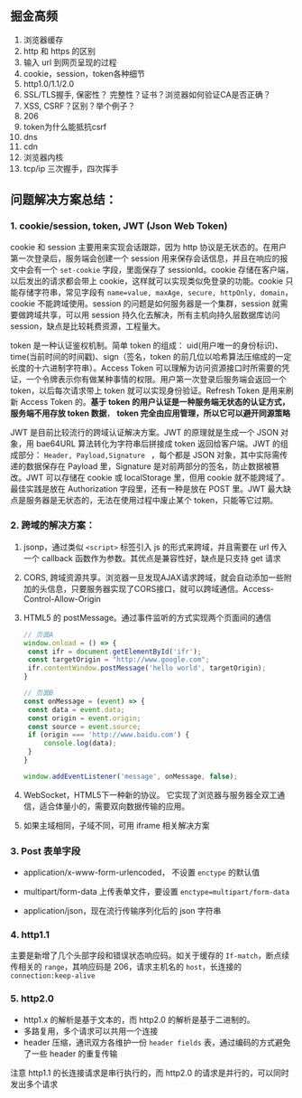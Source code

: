 ## 掘金高频

1. 浏览器缓存
2. http 和 https 的区别
3. 输入 url 到网页呈现的过程
4. cookie，session，token各种细节
5. http1.0/1.1/2.0
6. SSL/TLS握手, 保密性？ 完整性？证书？浏览器如何验证CA是否正确？
7. XSS, CSRF？区别？举个例子？
8. 206
9. token为什么能抵抗csrf
10. dns
11. cdn
12. 浏览器内核
13. tcp/ip 三次握手，四次挥手



## 问题解决方案总结：

### 1. cookie/session, token, JWT (Json Web Token)

cookie 和 session 主要用来实现会话跟踪，因为 http 协议是无状态的。在用户第一次登录后，服务端会创建一个 session 用来保存会话信息，并且在响应的报文中会有一个 `set-cookie` 字段，里面保存了 sessionId。cookie 存储在客户端，以后发出的请求都会带上 cookie，这样就可以实现类似免登录的功能。cookie 只能存储字符串，常见字段有 `name=value, maxAge, secure, httpOnly, domain`，cookie 不能跨域使用。session 的问题是如何服务器是一个集群，session 就需要做跨域共享，可以用 session 持久化去解决，所有主机向持久层数据库访问 session，缺点是比较耗费资源，工程量大。

token 是一种认证鉴权机制。简单 token 的组成： uid(用户唯一的身份标识)、time(当前时间的时间戳)、sign（签名，token 的前几位以哈希算法压缩成的一定长度的十六进制字符串）。Access Token 可以理解为访问资源接口时所需要的凭证，一个令牌表示你有做某种事情的权限。用户第一次登录后服务端会返回一个 token，以后每次请求带上 token 就可以实现身份验证。Refresh Token 是用来刷新 Access Token 的。**基于 token 的用户认证是一种服务端无状态的认证方式，服务端不用存放 token 数据**， **token 完全由应用管理，所以它可以避开同源策略**

JWT 是目前比较流行的跨域认证解决方案。JWT 的原理就是生成一个 JSON 对象，用 bae64URL 算法转化为字符串后拼接成 token 返回给客户端。JWT 的组成部分： `Header, Payload,Signature ` ，每个都是 JSON 对象，其中实际需传递的数据保存在 Payload 里，Signature 是对前两部分的签名，防止数据被篡改。JWT 可以存储在 cookie 或 localStorage 里，但用 cookie 就不能跨域了。最佳实践是放在 Authorization 字段里，还有一种是放在 POST 里。JWT 最大缺点是服务器是无状态的，无法在使用过程中废止某个 token，只能等它过期。



### 2. 跨域的解决方案：

1. jsonp，通过类似 `<script>` 标签引入 js 的形式来跨域，并且需要在 url 传入一个 callback 函数作为参数。其优点是兼容性好，缺点是只支持 get 请求

2. CORS, 跨域资源共享。浏览器一旦发现AJAX请求跨域，就会自动添加一些附加的头信息，只要服务器实现了CORS接口，就可以跨域通信。Access-Control-Allow-Origin

3. HTML5 的 postMessage。通过事件监听的方式实现两个页面间的通信

   ```js
   // 页面A
   window.onload = () => {
   	const ifr = document.getElementById('ifr');
   	const targetOrigin = "http://www.google.com";
   	ifr.contentWindow.postMessage('hello world', targetOrigin);
   }
   
   // 页面B
   const onMessage = (event) => {
   	const data = event.data;
   	const origin = event.origin;
   	const source = event.source;
   	if (origin === 'http://www.baidu.com') {
   		console.log(data);
   	}
   }
   
   window.addEventListener('message', onMessage, false);
   ```

4. WebSocket，HTML5下一种新的协议。 它实现了浏览器与服务器全双工通信，适合体量小的，需要双向数据传输的应用。

5. 如果主域相同，子域不同，可用 iframe 相关解决方案



### 3. Post 表单字段

* application/x-www-form-urlencoded， 不设置 `enctype` 的默认值

* multipart/form-data 上传表单文件，要设置 `enctype=multipart/form-data`

* application/json，现在流行传输序列化后的 json 字符串



### 4. http1.1

主要是新增了几个头部字段和错误状态响应码。如关于缓存的 `If-match`，断点续传相关的 `range`，其响应码是 206，请求主机名的 `host`，长连接的 `connection:keep-alive`



### 5. http2.0

* http1.x 的解析是基于文本的，而 http2.0 的解析是基于二进制的。
* 多路复用，多个请求可以共用一个连接
* header 压缩，通讯双方各维护一份 `header fields` 表，通过编码的方式避免了一些 header 的重复传输

注意 http1.1 的长连接请求是串行执行的，而 http2.0 的请求是并行的，可以同时发出多个请求

